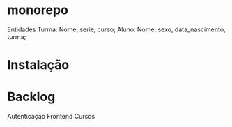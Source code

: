 # monorepo

Entidades
Turma: Nome, serie, curso;
Aluno: Nome, sexo, data_nascimento, turma;


# Instalação



# Backlog

Autenticação
Frontend
Cursos
